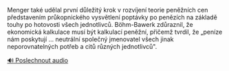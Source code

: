 
Menger také udělal první důležitý krok v rozvíjení teorie peněžních cen představením průkopnického vysvětlení poptávky po penězích na základě touhy po hotovosti všech jednotlivců. Böhm-Bawerk zdůraznil, že ekonomická kalkulace musí být kalkulací peněžní, přičemž tvrdil, že „peníze nám poskytují … neutrální společný jmenovatel všech jinak neporovnatelných potřeb a citů různých jednotlivců".

[🔊 Poslechnout audio](/data/7-paragraphs/audio/chapter_184/para_009-Menger-tak-udlal-prvn-dleit-krok-v-rozvjen.mp3)
